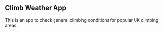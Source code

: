 ## Climb Weather App

This is an app to check general climbing conditions for popular UK climbing areas. 

